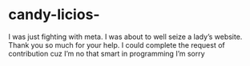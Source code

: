# candy-licios-
I was just fighting with meta. I was about to well seize a lady’s website. Thank you so much for your help. I could complete the request of contribution cuz I’m no that smart in programming I’m sorry 
